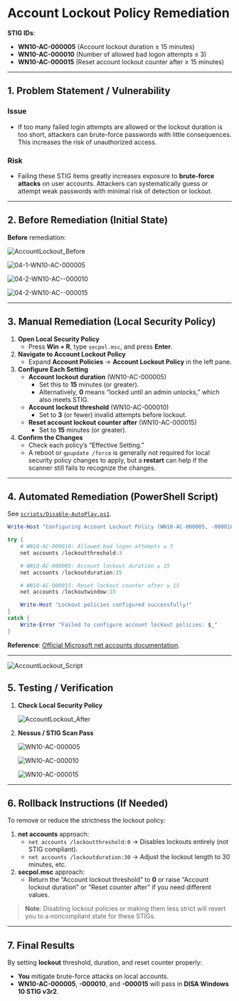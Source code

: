 # Account Lockout Policy Remediation
**STIG IDs**:  
- **WN10-AC-000005** (Account lockout duration ≥ 15 minutes)  
- **WN10-AC-000010** (Number of allowed bad logon attempts ≤ 3)  
- **WN10-AC-000015** (Reset account lockout counter after ≥ 15 minutes)

---

## 1. Problem Statement / Vulnerability

### Issue
- If too many failed login attempts are allowed or the lockout duration is too short, attackers can brute-force passwords with little consequences. This increases the risk of unauthorized access.

### Risk
- Failing these STIG items greatly increases exposure to **brute-force attacks** on user accounts. Attackers can systematically guess or attempt weak passwords with minimal risk of detection or lockout.

---

## 2. Before Remediation (Initial State)

**Before** remediation:

![AccountLockout_Before](https://github.com/user-attachments/assets/18e4a971-fa61-43ad-a34b-6aa68b3ed407)

![04-1-WN10-AC-000005](https://github.com/user-attachments/assets/8ec5b8fa-bd50-410f-b839-0924245f5c9d)

![04-2-WN10-AC--000010](https://github.com/user-attachments/assets/7f54567e-4dac-4d0a-8759-3245573ef95a)

![04-2-WN10-AC--000015](https://github.com/user-attachments/assets/6b2e2e37-4b0f-4099-97e8-8ab8edac4c1e)

---

## 3. Manual Remediation (Local Security Policy)

1. **Open Local Security Policy**
   - Press **Win + R**, type `secpol.msc`, and press **Enter**.
2. **Navigate to Account Lockout Policy**
   - Expand **Account Policies** → **Account Lockout Policy** in the left pane.
3. **Configure Each Setting**  
   - **Account lockout duration** (WN10-AC-000005)  
     - Set this to **15** minutes (or greater). 
     - Alternatively, **0** means “locked until an admin unlocks,” which also meets STIG.  
   - **Account lockout threshold** (WN10-AC-000010)  
     - Set to **3** (or fewer) invalid attempts before lockout.  
   - **Reset account lockout counter after** (WN10-AC-000015)  
     - Set to **15** minutes (or greater).  
4. **Confirm the Changes**
   - Check each policy’s “Effective Setting.”  
   - A reboot or `gpupdate /force` is generally not required for local security policy changes to apply, but a **restart** can help if the scanner still fails to recognize the changes.

---

## 4. Automated Remediation (PowerShell Script)

See [`scripts/Disable-AutoPlay.ps1`](../scripts/Set-STIG-AccountLockout.ps1).

```powershell
Write-Host "Configuring Account Lockout Policy (WN10-AC-000005, -000010, -000015)..." -ForegroundColor Cyan

try {
    # WN10-AC-000010: Allowed bad logon attempts ≤ 3
    net accounts /lockoutthreshold:3

    # WN10-AC-000005: Account lockout duration ≥ 15
    net accounts /lockoutduration:15

    # WN10-AC-000015: Reset lockout counter after ≥ 15
    net accounts /lockoutwindow:15

    Write-Host "Lockout policies configured successfully!"
}
catch {
    Write-Error "Failed to configure account lockout policies: $_"
}
```

**Reference**: [Official Microsoft net accounts documentation](https://learn.microsoft.com/en-us/troubleshoot/windows-server/networking/net-commands-on-operating-systems).

---

![AccountLockout_Script](https://github.com/user-attachments/assets/ec77f57b-a214-474e-ad72-55cc28f09b20)


## 5. Testing / Verification

1. **Check Local Security Policy**  

   ![AccountLockout_After](https://github.com/user-attachments/assets/7923eb16-d87c-462f-b095-785bbaca65f0)
  
2. **Nessus / STIG Scan Pass**
   
   ![WN10-AC-000005](https://github.com/user-attachments/assets/8753e8e1-0a3e-48e7-a85e-1cc2741c1cff)

   ![WN10-AC-000010](https://github.com/user-attachments/assets/9cd27ac6-7d4e-47e7-9980-e4ee38b53ae8)

   ![WN10-AC-000015](https://github.com/user-attachments/assets/bbd9c8b3-3aee-4805-be20-6d505874a05c)


---

## 6. Rollback Instructions (If Needed)

To remove or reduce the strictness the lockout policy:

1. **net accounts** approach:
   - `net accounts /lockoutthreshold:0` → Disables lockouts entirely (not STIG compliant).
   - `net accounts /lockoutduration:30` → Adjust the lockout length to 30 minutes, etc.
2. **secpol.msc** approach:
   - Return the “Account lockout threshold” to **0** or raise “Account lockout duration” or “Reset counter after” if you need different values.

> **Note**: Disabling lockout policies or making them less strict will revert you to a noncompliant state for these STIGs.

---

## 7. Final Results

By setting **lockout** threshold, duration, and reset counter properly:

- **You** mitigate brute-force attacks on local accounts.  
- **WN10-AC-000005**, **-000010**, and **-000015** will pass in **DISA Windows 10 STIG v3r2**.  
